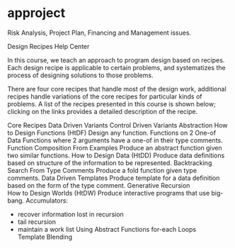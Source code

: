 # approject
Risk Analysis, Project Plan, Financing and Management issues.

Design Recipes Help Center

In this course, we teach an approach to program design based on recipes. Each design recipe is applicable to certain problems, and systematizes the process of designing solutions to those problems.

There are four core recipes that handle most of the design work, additional recipes handle variations of the core recipes for particular kinds of problems. A list of the recipes presented in this course is shown below; clicking on the links provides a detailed description of the recipe.

Core Recipes	Data Driven Variants	Control Driven Variants	Abstraction
How to Design Functions (HtDF) 
Design any function.	Functions on 2 One-of Data 
Functions where 2 arguments have a one-of in their type comments.	Function Composition	From Examples 
Produce an abstract function given two similar functions.
How to Design Data (HtDD) 
Produce data definitions based on structure of the information to be represented.		Backtracking Search	From Type Comments 
Produce a fold function given type comments.
Data Driven Templates 
Produce template for a data definition based on the form of the type comment.	Generative Recursion	
How to Design Worlds (HtDW) 
Produce interactive programs that use big-bang.	Accumulators: 
 - recover information lost in recursion
 - tail recursion
 - maintain a work list
Using Abstract Functions
for-each Loops	
Template Blending
